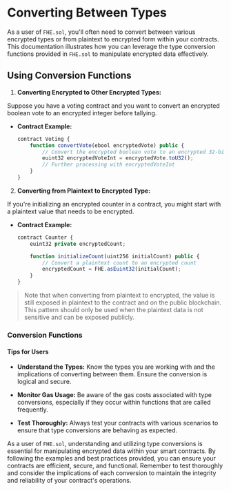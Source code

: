 # Converting Between Types

As a user of `FHE.sol`, you'll often need to convert between various encrypted types or from plaintext to encrypted form within your contracts. This documentation illustrates how you can leverage the type conversion functions provided in `FHE.sol` to manipulate encrypted data effectively.

## Using Conversion Functions

1. **Converting Encrypted to Other Encrypted Types:**

Suppose you have a voting contract and you want to convert an encrypted boolean vote to an encrypted integer before tallying.

- **Contract Example:**
    ```Javascript
    contract Voting { 
        function convertVote(ebool encryptedVote) public {
            // Convert the encrypted boolean vote to an encrypted 32-bit integer
            euint32 encryptedVoteInt = encryptedVote.toU32();
            // Further processing with encryptedVoteInt
        }
    }
    ```

2. **Converting from Plaintext to Encrypted Type:**

If you're initializing an encrypted counter in a contract, you might start with a plaintext value that needs to be encrypted.

- **Contract Example:**
    ```Javascript
    contract Counter {
        euint32 private encryptedCount;

        function initializeCount(uint256 initialCount) public {
            // Convert a plaintext count to an encrypted count
            encryptedCount = FHE.asEuint32(initialCount);
        }
    }
    ```

> Note that when converting from plaintext to encrypted, the value is still exposed in plaintext to the contract and on the public blockchain.
> This pattern should only be used when the plaintext data is not sensitive and can be exposed publicly.

### Conversion Functions

#### Tips for Users

- **Understand the Types:** Know the types you are working with and the implications of converting between them. Ensure the conversion is logical and secure.

- **Monitor Gas Usage:** Be aware of the gas costs associated with type conversions, especially if they occur within functions that are called frequently.

- **Test Thoroughly:** Always test your contracts with various scenarios to ensure that type conversions are behaving as expected.

As a user of `FHE.sol`, understanding and utilizing type conversions is essential for manipulating encrypted data within your smart contracts. By following the examples and best practices provided, you can ensure your contracts are efficient, secure, and functional. Remember to test thoroughly and consider the implications of each conversion to maintain the integrity and reliability of your contract's operations.